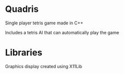 # Quadris
Single player tetris game made in C++

Includes a tetris AI that can automatically play the game

# Libraries
Graphics display created using X11Lib
